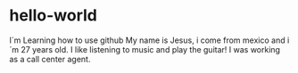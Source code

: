 # hello-world
I´m Learning how to use github
My name is Jesus, i come from mexico and i´m 27 years old.
I like listening to music and play the guitar! I was working as a call center agent.
